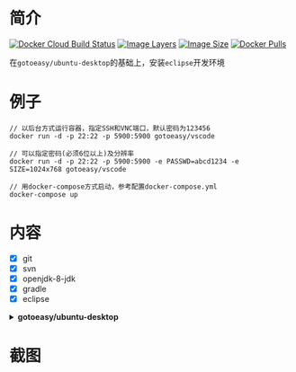# 简介

[![Docker Cloud Build Status](https://img.shields.io/docker/cloud/build/gotoeasy/eclipse)](https://hub.docker.com/r/gotoeasy/eclipse)
[![Image Layers](https://img.shields.io/microbadger/layers/gotoeasy/eclipse)](https://hub.docker.com/r/gotoeasy/eclipse)
[![Image Size](https://img.shields.io/microbadger/image-size/gotoeasy/eclipse)](https://hub.docker.com/r/gotoeasy/eclipse)
[![Docker Pulls](https://img.shields.io/docker/pulls/gotoeasy/eclipse)](https://hub.docker.com/r/gotoeasy/eclipse)

在`gotoeasy/ubuntu-desktop`的基础上，安装`eclipse`开发环境

# 例子
```
// 以后台方式运行容器，指定SSH和VNC端口，默认密码为123456
docker run -d -p 22:22 -p 5900:5900 gotoeasy/vscode

// 可以指定密码(必须6位以上)及分辨率
docker run -d -p 22:22 -p 5900:5900 -e PASSWD=abcd1234 -e SIZE=1024x768 gotoeasy/vscode

// 用docker-compose方式启动，参考配置docker-compose.yml
docker-compose up
```

# 内容

- [x] git
- [x] svn
- [x] openjdk-8-jdk
- [x] gradle
- [x] eclipse

<details>
<summary><strong>gotoeasy/ubuntu-desktop</strong></summary>

- [x] `ubuntu:18.04`
- [x] 用户：`root`
- [x] 默认SSH密码：`123456`
- [x] 默认VNC密码：`123456`
- [x] 预装XRDP，但window的远程桌面连接性能较差所以未启动，需要时自行开启`service xrdp start`，默认端口`3389`
- [x] 预装`wget`、`curl`、`firefox`等少许常用软件
- [x] 时区`Asia/Shanghai`
- [x] 中文桌面环境`xfce`
- [x] 中文输入法
- [x] VNC远程桌面连接时支持和本机之间相互复制粘贴文本
</details>

# 截图
